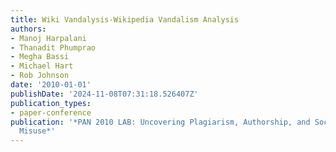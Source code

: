 ```yaml
---
title: Wiki Vandalysis-Wikipedia Vandalism Analysis
authors:
- Manoj Harpalani
- Thanadit Phumprao
- Megha Bassi
- Michael Hart
- Rob Johnson
date: '2010-01-01'
publishDate: '2024-11-08T07:31:18.526407Z'
publication_types:
- paper-conference
publication: '*PAN 2010 LAB: Uncovering Plagiarism, Authorship, and Social Software
  Misuse*'
---
```


